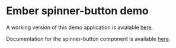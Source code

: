 # Ember spinner-button demo

A working version of this demo application is avialable [here](http://rsschermer.github.io/ember-spinner-button/).

Documentation for the spinner-button component is available [here](https://github.com/RSSchermer/ember-spinner-button).

